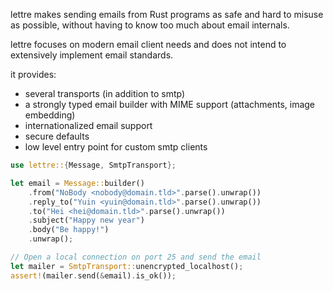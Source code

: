 lettre makes sending emails from Rust programs as safe and
hard to misuse as possible, without having to know too much about email
internals.

lettre focuses on modern email client needs and does not intend to extensively implement
email standards.

it provides:

* several transports (in addition to smtp)
* a strongly typed email builder with MIME support (attachments, image embedding)
* internationalized email support
* secure defaults
* low level entry point for custom smtp clients

```rust
use lettre::{Message, SmtpTransport};

let email = Message::builder()
    .from("NoBody <nobody@domain.tld>".parse().unwrap())
    .reply_to("Yuin <yuin@domain.tld>".parse().unwrap())
    .to("Hei <hei@domain.tld>".parse().unwrap())
    .subject("Happy new year")
    .body("Be happy!")
    .unwrap();

// Open a local connection on port 25 and send the email
let mailer = SmtpTransport::unencrypted_localhost();
assert!(mailer.send(&email).is_ok());
```
